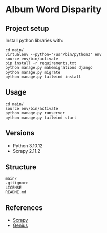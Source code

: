 

# Album Word Disparity


## Project setup

Install python libraries with:

```
cd main/
virtualenv --python="/usr/bin/python3" env 
source env/bin/activate
pip install -r requirements.txt
python manage.py makemigrations django
python manage.py migrate
python manage.py tailwind install
```

## Usage

```
cd main/
source env/bin/activate
python manage.py runserver
python manage.py tailwind start
```

## Versions

- Python 3.10.12
- Scrapy 2.11.2

## Structure

```
main/
.gitignore
LICENSE
README.md
```

## References

- [Scrapy](https://scrapy.org/)
- [Genius](https://genius.com/)